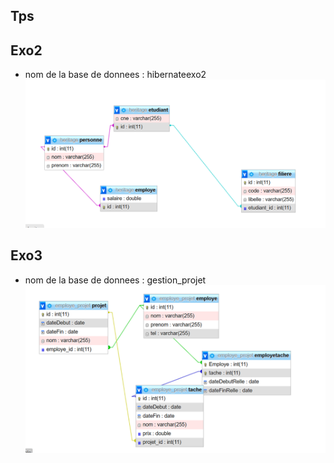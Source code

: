 ## Tps
## Exo2
- nom de la base de donnees : hibernateexo2
![image](imgs/heritage.png)



## Exo3
- nom de la base de donnees : gestion_projet
![image](imgs/tache_employe.png)

